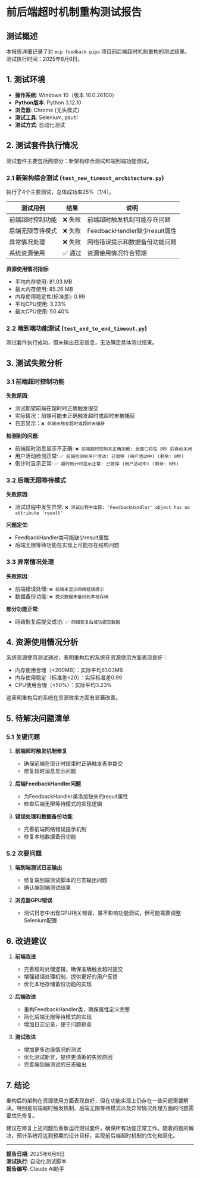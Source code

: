 # 前后端超时机制重构测试报告

## 测试概述

本报告详细记录了对 `mcp-feedback-pipe` 项目前后端超时机制重构的测试结果。测试执行时间：2025年6月6日。

## 1. 测试环境

- **操作系统**: Windows 10（版本 10.0.26100）
- **Python版本**: Python 3.12.10
- **浏览器**: Chrome (无头模式)
- **测试工具**: Selenium, psutil
- **测试方式**: 自动化测试

## 2. 测试套件执行情况

测试套件主要包括两部分：新架构综合测试和端到端功能测试。

### 2.1 新架构综合测试 (`test_new_timeout_architecture.py`)

执行了4个主要测试，总体成功率25%（1/4）。

| 测试用例 | 结果 | 说明 |
|---------|------|------|
| 前端超时控制功能 | ❌ 失败 | 前端超时触发机制可能存在问题 |
| 后端无限等待模式 | ❌ 失败 | FeedbackHandler缺少result属性 |
| 异常情况处理 | ❌ 失败 | 网络错误提示和数据备份功能问题 |
| 系统资源使用 | ✅ 通过 | 资源使用情况符合预期 |

**资源使用情况指标**:
- 平均内存使用: 81.03 MB
- 最大内存使用: 85.26 MB
- 内存使用稳定性(标准差): 0.99
- 平均CPU使用: 3.23%
- 最大CPU使用: 50.40%

### 2.2 端到端功能测试 (`test_end_to_end_timeout.py`)

测试套件执行成功，但未输出日志信息，无法确定具体测试结果。

## 3. 测试失败分析

### 3.1 前端超时控制功能

**失败原因**:
- 测试期望前端在超时时正确触发提交
- 实际情况：前端可能未正确触发超时或超时未被捕获
- 日志显示：`❌ 前端未触发超时或超时未捕获`

**检测到的问题**:
- 前端超时消息显示不正确: `❌ 前端超时控制未正确加载: 此窗口将在 8秒 后自动关闭`
- 用户活动检测正常: `✅ 前端检测到用户活动: 已暂停 (用户活动中) (剩余: 0秒)`
- 倒计时显示正常: `✅ 超时倒计时显示正常: 已暂停 (用户活动中) (剩余: 0秒)`

### 3.2 后端无限等待模式

**失败原因**:
- 测试过程中发生异常: `❌ 测试过程中出错: 'FeedbackHandler' object has no attribute 'result'`

**问题定位**:
- FeedbackHandler类可能缺少result属性
- 后端无限等待功能在实现上可能存在结构问题

### 3.3 异常情况处理

**失败原因**:
- 前端错误处理: `❌ 前端未显示网络错误提示`
- 数据备份功能: `❌ 提交数据未备份到本地存储`

**部分功能正常**:
- 网络恢复后提交成功: `✅ 网络恢复后成功提交数据`

## 4. 资源使用情况分析

系统资源使用测试通过，表明重构后的系统在资源使用方面表现良好：

- 内存使用合理（<200MB）：实际平均81.03MB
- 内存使用稳定（标准差<20）：实际标准差0.99
- CPU使用合理（<50%）：实际平均3.23%

这表明重构后的系统在资源效率方面有显著改善。

## 5. 待解决问题清单

### 5.1 关键问题

1. **前端超时触发机制修复**
   - 确保前端在倒计时结束时正确触发表单提交
   - 修复超时消息显示问题

2. **后端FeedbackHandler问题**
   - 为FeedbackHandler类添加缺失的result属性
   - 检查后端无限等待模式的实现逻辑

3. **错误处理和数据备份功能**
   - 完善前端网络错误提示机制
   - 修复本地数据备份功能

### 5.2 次要问题

1. **端到端测试日志输出**
   - 修复端到端测试脚本的日志输出问题
   - 确认端到端测试结果

2. **浏览器GPU错误**
   - 测试日志中出现GPU相关错误，虽不影响功能测试，但可能需要调整Selenium配置

## 6. 改进建议

1. **前端改进**
   - 完善超时处理逻辑，确保准确触发超时提交
   - 增强错误处理机制，提供更好的用户反馈
   - 优化本地存储备份功能的实现

2. **后端改进**
   - 重构FeedbackHandler类，确保属性定义完整
   - 简化后端无限等待模式的实现
   - 增加日志记录，便于问题排查

3. **测试改进**
   - 增加更多边缘情况的测试
   - 优化测试断言，提供更清晰的失败原因
   - 完善端到端测试的日志输出

## 7. 结论

重构后的架构在资源使用方面表现良好，但在功能实现上仍存在一些问题需要解决。特别是前端超时触发机制、后端无限等待模式以及异常情况处理方面的问题需要优先修复。

建议在修复上述问题后重新运行测试套件，确保所有功能正常工作。随着问题的解决，预计系统将达到预期的设计目标，实现前后端超时机制的优化和简化。

---

**报告日期**: 2025年6月6日  
**测试执行**: 自动化测试脚本  
**报告编写**: Claude AI助手 